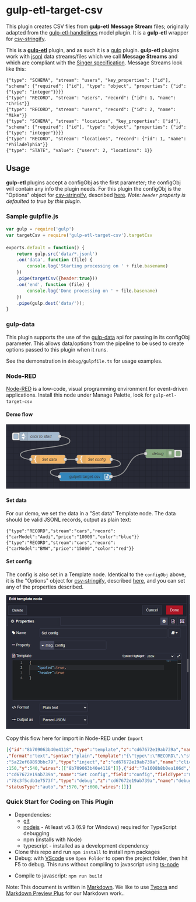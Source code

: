 # gulp-etl-target-csv #

This plugin creates CSV files from **gulp-etl** **Message Stream** files; originally adapted from the [gulp-etl-handlelines](https://github.com/gulpetl/gulp-etl-handlelines) model plugin. It is a **gulp-etl** wrapper for [csv-stringify](https://csv.js.org/stringify/).

This is a **[gulp-etl](https://gulpetl.com/)** plugin, and as such it is a [gulp](https://gulpjs.com/) plugin. **gulp-etl** plugins work with [jsonl](http://jsonlines.org/) data streams/files which we call **Message Streams** and which are compliant with the [Singer specification](https://github.com/singer-io/getting-started/blob/master/docs/SPEC.md#output). Message Streams look like this:

``` jsonl
{"type": "SCHEMA", "stream": "users", "key_properties": ["id"], "schema": {"required": ["id"], "type": "object", "properties": {"id": {"type": "integer"}}}}
{"type": "RECORD", "stream": "users", "record": {"id": 1, "name": "Chris"}}
{"type": "RECORD", "stream": "users", "record": {"id": 2, "name": "Mike"}}
{"type": "SCHEMA", "stream": "locations", "key_properties": ["id"], "schema": {"required": ["id"], "type": "object", "properties": {"id": {"type": "integer"}}}}
{"type": "RECORD", "stream": "locations", "record": {"id": 1, "name": "Philadelphia"}}
{"type": "STATE", "value": {"users": 2, "locations": 1}}
```

## Usage ##

**gulp-etl** plugins accept a configObj as the first parameter; the configObj
will contain any info the plugin needs. For this plugin the configObj is the "Options" object for [csv-stringify](https://csv.js.org/stringify/), described [here](https://csv.js.org/stringify/options/). *Note: `header` property is defaulted to true by this plugin.*

### Sample gulpfile.js ###

``` javascript
var gulp = require('gulp')
var targetCsv = require('gulp-etl-target-csv').targetCsv

exports.default = function() {
    return gulp.src('data/*.jsonl')
    .on('data', function (file) {
        console.log('Starting processing on ' + file.basename)
    })  
    .pipe(targetCsv({header:true}))
    .on('end', function (file) {
        console.log('Done processing on ' + file.basename)
    })  
    .pipe(gulp.dest('data/'));
}
```

### gulp-data ###
This plugin supports the use of the [gulp-data](https://github.com/colynb/gulp-data#readme) api for passing in its configObj parameter. This
allows data/options from the pipeline to be used to create options passed to this plugin when it runs. 

See the demonstration in `debug/gulpfile.ts` for usage examples.

### Node-RED ###
[Node-RED](https://nodered.org/) is a low-code, visual programming environment for event-driven applications. Install this node under Manage Palette, look for `gulp-etl-target-csv`

#### Demo flow ####

![Demo flow](./resources/demoflow.png)

#### Set data ####

For our demo, we set the data in a "Set data" Template node. The data should be valid JSONL records, output as plain text:

``` jsonl
{"type":"RECORD","stream":"cars","record":{"carModel":"Audi","price":"10000","color":"blue"}}
{"type":"RECORD","stream":"cars","record":{"carModel":"BMW","price":"15000","color":"red"}}
```

#### Set config ####

The config is also set in a Template node. Identical to the `configObj` above, it is the "Options" object for [csv-stringify](https://csv.js.org/stringify/), described [here](https://csv.js.org/stringify/options/), and you can set any of the properties described.

![Config template](./resources/editconfig.png)


Copy this flow here for import in Node-RED under `Import`

``` json
[{"id":"8b709063b40e4118","type":"template","z":"cd67672e19ab739a","name":"Set data","field":"payload","fieldType":"msg"
,"format":"text","syntax":"plain","template":"{\"type\":\"RECORD\",\"stream\":\"cars\",\"record\":{\"carModel\":\"Audi\",\"price\":\"10000\",\"color\":\"blue\"}}\n{\"type\":\"RECORD\",\"stream\":\"cars\",\"record\":{\"carModel\":\"BMW\",\"price\":\"15000\",\"color\":\"red\"}}","output":"str","x":180,"y":620,"wires":[["16687292eb745dab"]]},{"id"
:"5a22ef69893bbc79","type":"inject","z":"cd67672e19ab739a","name":"click to start","props":[{"p":"payload"},{"p":"topic","vt":"str"}],"repeat":"","crontab":"","once":false,"onceDelay":0.1,"topic":"","payload":"","payloadType":"date","x"
:150,"y":540,"wires":[["8b709063b40e4118"]]},{"id":"7e1608b8b0ea106d","type":"gulpetl-target-csv","z":"cd67672e19ab739a","name":"","x":310,"y":680,"wires":[["78c3f5cdb1e7573f"]]},{"id":"16687292eb745dab","type":"template","z"
:"cd67672e19ab739a","name":"Set config","field":"config","fieldType":"msg","format":"json","syntax":"plain","template":"{\n    \"quoted\":true,\n\"header\":true\n}","output":"json","x":340,"y":620,"wires":[["7e1608b8b0ea106d"]]},{"id"
:"78c3f5cdb1e7573f","type":"debug","z":"cd67672e19ab739a","name":"debug","active":true,"tosidebar":true,"console":false,"tostatus":false,"complete":"payload","targetType":"msg","statusVal":"",
"statusType":"auto","x":570,"y":600,"wires":[]}]
```

### Quick Start for Coding on This Plugin ##

* Dependencies:
  * [git](https://git-scm.com/downloads)
  * [nodejs](https://nodejs.org/en/download/releases/) - At least v6.3 (6.9 for Windows) required for TypeScript debugging
  * npm (installs with Node)
  * typescript - installed as a development dependency
* Clone this repo and run `npm install` to install npm packages
* Debug: with [VScode](https://code.visualstudio.com/download) use `Open Folder` to open the project folder, then hit F5 to debug. This runs without compiling to javascript using [ts-node](https://www.npmjs.com/package/ts-node)
<!---* Test: `npm test` or `npm t` -- tests not currently being kept up to date... -->
* Compile to javascript: `npm run build`

<!---
### Testing ##

We are using [Jest](https://facebook.github.io/jest/docs/en/getting-started.html) for our testing. Each of our tests are in the `test` folder.

* Run `npm test` to run the test suites
-->
Note: This document is written in [Markdown](https://daringfireball.net/projects/markdown/). We like to use [Typora](https://typora.io/) and [Markdown Preview Plus](https://chrome.google.com/webstore/detail/markdown-preview-plus/febilkbfcbhebfnokafefeacimjdckgl?hl=en-US) for our Markdown work..
